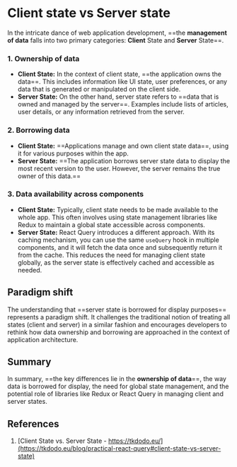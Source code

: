 # Client state vs Server state

In the intricate dance of web application development, ==the **management of data** falls into two primary categories: **Client** State and **Server** State==.

### 1. Ownership of data

- **Client State:** In the context of client state, ==the application owns the data==. This includes information like UI state, user preferences, or any data that is generated or manipulated on the client side.
- **Server State:** On the other hand, server state refers to ==data that is owned and managed by the server==. Examples include lists of articles, user details, or any information retrieved from the server.

### 2. Borrowing data

- **Client State:** ==Applications manage and own client state data==, using it for various purposes within the app.
- **Server State:** ==The application borrows server state data to display the most recent version to the user. However, the server remains the true owner of this data.==

### 3. Data availability across components

- **Client State:** Typically, client state needs to be made available to the whole app. This often involves using state management libraries like Redux to maintain a global state accessible across components.
- **Server State:** React Query introduces a different approach. With its caching mechanism, you can use the same `useQuery` hook in multiple components, and it will fetch the data once and subsequently return it from the cache. This reduces the need for managing client state globally, as the server state is effectively cached and accessible as needed.

## Paradigm shift

The understanding that ==server state is borrowed for display purposes== represents a paradigm shift. It challenges the traditional notion of treating all states (client and server) in a similar fashion and encourages developers to rethink how data ownership and borrowing are approached in the context of application architecture.

## Summary

In summary, ==the key differences lie in the **ownership of data**==, the way data is borrowed for display, the need for global state management, and the potential role of libraries like Redux or React Query in managing client and server states.

## References

1. [Client State vs. Server State - https://tkdodo.eu/](https://tkdodo.eu/blog/practical-react-query#client-state-vs-server-state)